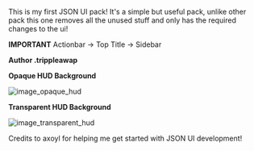 This is my first JSON UI pack! It's a simple but useful pack, unlike other pack this one removes all the unused stuff and only has the required changes to the ui!

**IMPORTANT**
  Actionbar -> Top
  Title -> Sidebar

**Author .trippleawap**

**Opaque HUD Background**

![image_opaque_hud](https://github.com/TrippleAWap/Sidebar-HUD/assets/90356816/a0ac68da-dd1e-43d9-a40c-73818df0a430)

**Transparent HUD Background**

![image_transparent_hud](https://github.com/TrippleAWap/Sidebar-HUD/assets/90356816/1a7a1771-cd35-4dde-a1cb-2c8b1b32ec59)


Credits to axoyl for helping me get started with JSON UI development!
